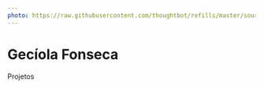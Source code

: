 ```yaml
---
photo: https://raw.githubusercontent.com/thoughtbot/refills/master/source/images/placeholder_logo_1_dark.png
---
```


# Gecíola Fonseca

Projetos

